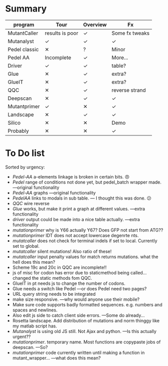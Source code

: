 # Summary

| program | Tour | Overview | Fx |
| ------- | -------| --- | --- |
| MutantCaller | results is poor | &#10003; | Some fx tweaks |
| Mutanalyst | &#10003; | &#10003; | &#10003; |
| Pedel classic | &#10005; | ? | Minor |
| Pedel AA | Incomplete | &#10003; | More... |
| Driver | &#10003; | &#10003; | table? |
| Glue | &#10005; | &#10003; | extra? |
| GlueIT | &#10005; | &#10003; | extra? |
| QQC | &#10005; | &#10003; | reverse strand |
| Deepscan | &#10005; | &#10003; |  &#10003; |
| Mutantprimer   | &#10003; | &#10005; | &#10003; |
| Landscape | &#10005; | &#10003; | &#10003; |
| Silico   | &#10005;  | &#10005; | Demo |
| Probably   | &#10005;  | &#10005; | &#10003; |

# To Do list

Sorted by urgency:

* *Pedel-AA* a-elements linkage is broken in certain bits. :angry:
* *Pedel*  range of conditions not done yet, but pedel_batch wrapper made. —original functionality
* *Pedel-AA* graphs —original functionality
* *PedelAA* links to modals in sub table. &mdash; I thought this was done. :confused:
* *QQC* wire reverse
* *Glue* works, but make it print a graph at different values. —extra functionality
* *driver* output could be made into a nice table actually. —extra functionality
* *mutationprimer* why is Y66 actually Y67? Does GFP not start from ATG??
* *mutationprimer* IDT does not accept lowercase degenrte nts.
* *mutatcaller* does not check for terminal indels if set to local. Currently set to global.
* *mutatcaller* silent mutations! Also ratio of these!
* *mutatcaller* input penalty values for match returns mutations. what the hell does this mean?
* Scheme 19c and 20c in QQC are incomplete!!
* js of misc for codon has error due to staticmethod being called... changed the static methods fom QQC.
* GlueIT in pt needs js to change the number of codons.
* Glue needs a switch like Pedel —or does Pedel need two pages?
* URL query string needs to be integrated
* make size responsive. —why would anyone use their mobile?
* Make sure code supports badly formatted sequences. e.g. numbers and spaces and newlines.
* Also edit js side to catch client side errors. —Some do already...
* Rosetta landscape. Add distribution of mutations and norm thinggy like my matlab script has.
* *Mutanalyst* is using old JS still. Not Ajax and python. —Is this actually urgent??
* *mutationprimer*. temporary name. Most functions are copypaste jobs of deepscan. —So?
* *mutationprimer* code currently written until making a function in mutant_wrapper... —what does this mean?